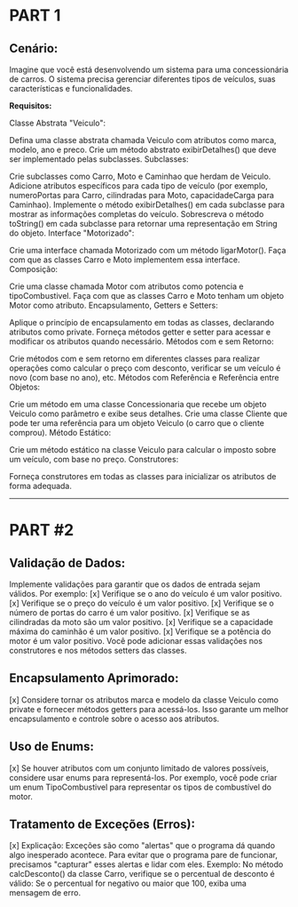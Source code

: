 # PART 1
## Cenário:
Imagine que você está desenvolvendo um sistema para uma concessionária de carros. O sistema precisa gerenciar diferentes tipos de veículos, suas características e funcionalidades.

**Requisitos:**

Classe Abstrata "Veiculo":

Defina uma classe abstrata chamada Veiculo com atributos como marca, modelo, ano e preco.
Crie um método abstrato exibirDetalhes() que deve ser implementado pelas subclasses.
Subclasses:

Crie subclasses como Carro, Moto e Caminhao que herdam de Veiculo.
Adicione atributos específicos para cada tipo de veículo (por exemplo, numeroPortas para Carro, cilindradas para Moto, capacidadeCarga para Caminhao).
Implemente o método exibirDetalhes() em cada subclasse para mostrar as informações completas do veículo.
Sobrescreva o método toString() em cada subclasse para retornar uma representação em String do objeto.
Interface "Motorizado":

Crie uma interface chamada Motorizado com um método ligarMotor().
Faça com que as classes Carro e Moto implementem essa interface.
Composição:

Crie uma classe chamada Motor com atributos como potencia e tipoCombustivel.
Faça com que as classes Carro e Moto tenham um objeto Motor como atributo.
Encapsulamento, Getters e Setters:

Aplique o princípio de encapsulamento em todas as classes, declarando atributos como private.
Forneça métodos getter e setter para acessar e modificar os atributos quando necessário.
Métodos com e sem Retorno:

Crie métodos com e sem retorno em diferentes classes para realizar operações como calcular o preço com desconto, verificar se um veículo é novo (com base no ano), etc.
Métodos com Referência e Referência entre Objetos:

Crie um método em uma classe Concessionaria que recebe um objeto Veiculo como parâmetro e exibe seus detalhes.
Crie uma classe Cliente que pode ter uma referência para um objeto Veiculo (o carro que o cliente comprou).
Método Estático:

Crie um método estático na classe Veiculo para calcular o imposto sobre um veículo, com base no preço.
Construtores:

Forneça construtores em todas as classes para inicializar os atributos de forma adequada.

---
# PART #2
## Validação de Dados:
Implemente validações para garantir que os dados de entrada sejam válidos. Por exemplo:
[x] Verifique se o ano do veículo é um valor positivo.
[x] Verifique se o preço do veículo é um valor positivo.
[x] Verifique se o número de portas do carro é um valor positivo.
[x] Verifique se as cilindradas da moto são um valor positivo.
[x] Verifique se a capacidade máxima do caminhão é um valor positivo.
[x] Verifique se a potência do motor é um valor positivo.
Você pode adicionar essas validações nos construtores e nos métodos setters das classes.

## Encapsulamento Aprimorado:
[x] Considere tornar os atributos marca e modelo da classe Veiculo como private e fornecer métodos getters para acessá-los. Isso garante um melhor encapsulamento e controle sobre o acesso aos atributos.

## Uso de Enums:
[x] Se houver atributos com um conjunto limitado de valores possíveis, considere usar enums para representá-los. Por exemplo, você pode criar um enum TipoCombustivel para representar os tipos de combustível do motor.

## Tratamento de Exceções (Erros):
[x] Explicação: Exceções são como "alertas" que o programa dá quando algo inesperado acontece. Para evitar que o programa pare de funcionar, precisamos "capturar" esses alertas e lidar com eles.
Exemplo: No método calcDesconto() da classe Carro, verifique se o percentual de desconto é válido:
Se o percentual for negativo ou maior que 100, exiba uma mensagem de erro.
